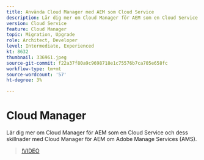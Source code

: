 ```yaml
---
title: Använda Cloud Manager med AEM som Cloud Service
description: Lär dig mer om Cloud Manager för AEM som en Cloud Service och dess skillnader med Cloud Manager för AEM om Adobe Manage Services (AMS).
version: Cloud Service
feature: Cloud Manager
topic: Migration, Upgrade
role: Architect, Developer
level: Intermediate, Experienced
kt: 8632
thumbnail: 336961.jpeg
source-git-commit: f22a37f80a9c9698718e1c75576b7ca705e658fc
workflow-type: tm+mt
source-wordcount: '57'
ht-degree: 3%

---
```



# Cloud Manager

Lär dig mer om Cloud Manager för AEM som en Cloud Service och dess skillnader med Cloud Manager för AEM om Adobe Manage Services (AMS).

>[!VIDEO](https://video.tv.adobe.com/v/336961/?quality=12&learn=on)
